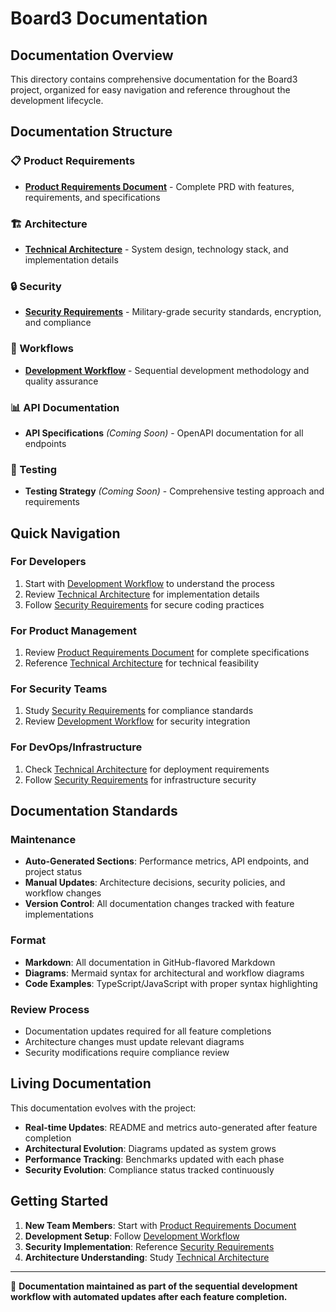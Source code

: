 # Board3 Documentation

## Documentation Overview

This directory contains comprehensive documentation for the Board3 project,
organized for easy navigation and reference throughout the development
lifecycle.

## Documentation Structure

### 📋 Product Requirements

- **[Product Requirements Document](./product-requirements.md)** - Complete PRD
  with features, requirements, and specifications

### 🏗️ Architecture

- **[Technical Architecture](./architecture/technical-architecture.md)** -
  System design, technology stack, and implementation details

### 🔒 Security

- **[Security Requirements](./security/security-requirements.md)** -
  Military-grade security standards, encryption, and compliance

### 🔄 Workflows

- **[Development Workflow](./workflows/development-workflow.md)** - Sequential
  development methodology and quality assurance

### 📊 API Documentation

- **API Specifications** _(Coming Soon)_ - OpenAPI documentation for all
  endpoints

### 🧪 Testing

- **Testing Strategy** _(Coming Soon)_ - Comprehensive testing approach and
  requirements

## Quick Navigation

### For Developers

1. Start with [Development Workflow](./workflows/development-workflow.md) to
   understand the process
2. Review [Technical Architecture](./architecture/technical-architecture.md) for
   implementation details
3. Follow [Security Requirements](./security/security-requirements.md) for
   secure coding practices

### For Product Management

1. Review [Product Requirements Document](./product-requirements.md) for
   complete specifications
2. Reference [Technical Architecture](./architecture/technical-architecture.md)
   for technical feasibility

### For Security Teams

1. Study [Security Requirements](./security/security-requirements.md) for
   compliance standards
2. Review [Development Workflow](./workflows/development-workflow.md) for
   security integration

### For DevOps/Infrastructure

1. Check [Technical Architecture](./architecture/technical-architecture.md) for
   deployment requirements
2. Follow [Security Requirements](./security/security-requirements.md) for
   infrastructure security

## Documentation Standards

### Maintenance

- **Auto-Generated Sections**: Performance metrics, API endpoints, and project
  status
- **Manual Updates**: Architecture decisions, security policies, and workflow
  changes
- **Version Control**: All documentation changes tracked with feature
  implementations

### Format

- **Markdown**: All documentation in GitHub-flavored Markdown
- **Diagrams**: Mermaid syntax for architectural and workflow diagrams
- **Code Examples**: TypeScript/JavaScript with proper syntax highlighting

### Review Process

- Documentation updates required for all feature completions
- Architecture changes must update relevant diagrams
- Security modifications require compliance review

## Living Documentation

This documentation evolves with the project:

- **Real-time Updates**: README and metrics auto-generated after feature
  completion
- **Architectural Evolution**: Diagrams updated as system grows
- **Performance Tracking**: Benchmarks updated with each phase
- **Security Evolution**: Compliance status tracked continuously

## Getting Started

1. **New Team Members**: Start with
   [Product Requirements Document](./product-requirements.md)
2. **Development Setup**: Follow
   [Development Workflow](./workflows/development-workflow.md)
3. **Security Implementation**: Reference
   [Security Requirements](./security/security-requirements.md)
4. **Architecture Understanding**: Study
   [Technical Architecture](./architecture/technical-architecture.md)

---

📝 **Documentation maintained as part of the sequential development workflow
with automated updates after each feature completion.**
